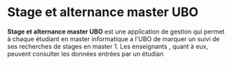 # Stage et alternance master UBO
**Stage et alternance master UBO** est une application de gestion qui permet à chaque étudiant en master informatique a l'UBO de marquer un suivi de ses recherches de stages en master 1.
Les enseignants , quant à eux, peuvent consulter les données entrées par un étudian
